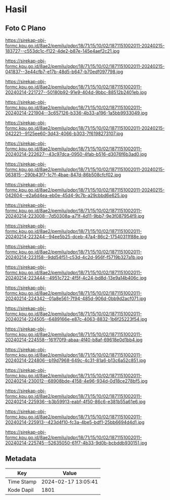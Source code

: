 # Hasil

## Foto C Plano

https://sirekap-obj-formc.kpu.go.id/8ae2/pemilu/pdpr/18/71/15/10/02/1871151002011-20240215-183727--c553dc1c-f122-4de2-b87e-145e4aef2c21.jpg

https://sirekap-obj-formc.kpu.go.id/8ae2/pemilu/pdpr/18/71/15/10/02/1871151002011-20240215-041837--3e44cfb7-e17b-48d5-b647-b70edf097798.jpg

https://sirekap-obj-formc.kpu.go.id/8ae2/pemilu/pdpr/18/71/15/10/02/1871151002011-20240214-221727--50180b92-91e9-404d-9bbc-88512b2401eb.jpg

https://sirekap-obj-formc.kpu.go.id/8ae2/pemilu/pdpr/18/71/15/10/02/1871151002011-20240214-221904--3c657126-b336-4b33-a196-1a5bb9933049.jpg

https://sirekap-obj-formc.kpu.go.id/8ae2/pemilu/pdpr/18/71/15/10/02/1871151002011-20240215-042221--9125ee60-3d43-4066-b303-7f6198273107.jpg

https://sirekap-obj-formc.kpu.go.id/8ae2/pemilu/pdpr/18/71/15/10/02/1871151002011-20240214-222627--43c97dca-0950-4fab-b516-d3076f6b3ad0.jpg

https://sirekap-obj-formc.kpu.go.id/8ae2/pemilu/pdpr/18/71/15/10/02/1871151002011-20240215-063815--290b43f7-1c7f-4bae-847d-86b508cfcf02.jpg

https://sirekap-obj-formc.kpu.go.id/8ae2/pemilu/pdpr/18/71/15/10/02/1871151002011-20240215-042604--e2a6d4ea-eb0e-45d4-9c7b-a29cbbd6e625.jpg

https://sirekap-obj-formc.kpu.go.id/8ae2/pemilu/pdpr/18/71/15/10/02/1871151002011-20240214-223008--7d50308a-a71f-4d11-9bb7-9e3f087954f9.jpg

https://sirekap-obj-formc.kpu.go.id/8ae2/pemilu/pdpr/18/71/15/10/02/1871151002011-20240214-223244--94ee5b25-dceb-47a4-86c2-17540311f88e.jpg

https://sirekap-obj-formc.kpu.go.id/8ae2/pemilu/pdpr/18/71/15/10/02/1871151002011-20240214-223158--9dd54f51-c53d-4c2d-956f-f5719b327a1b.jpg

https://sirekap-obj-formc.kpu.go.id/8ae2/pemilu/pdpr/18/71/15/10/02/1871151002011-20240214-223444--4951c722-4f5f-4c24-bd8d-13e9a14b406c.jpg

https://sirekap-obj-formc.kpu.go.id/8ae2/pemilu/pdpr/18/71/15/10/02/1871151002011-20240214-224342--01a8e561-7f94-485d-906d-0bb9d2acf071.jpg

https://sirekap-obj-formc.kpu.go.id/8ae2/pemilu/pdpr/18/71/15/10/02/1871151002011-20240214-224505--6489166e-e87c-4063-8832-1b6f25223f54.jpg

https://sirekap-obj-formc.kpu.go.id/8ae2/pemilu/pdpr/18/71/15/10/02/1871151002011-20240214-224558--161f70f9-abaa-4f40-b8af-69618e0d1bb4.jpg

https://sirekap-obj-formc.kpu.go.id/8ae2/pemilu/pdpr/18/71/15/10/02/1871151002011-20240214-224806--b19d7968-649c-4c31-81a6-b13c6a52c851.jpg

https://sirekap-obj-formc.kpu.go.id/8ae2/pemilu/pdpr/18/71/15/10/02/1871151002011-20240214-230012--68908bde-4158-4e96-934d-0d18ce278bf5.jpg

https://sirekap-obj-formc.kpu.go.id/8ae2/pemilu/pdpr/18/71/15/10/02/1871151002011-20240214-225936--b3b59913-eabf-4f50-86c6-e381b55a61e6.jpg

https://sirekap-obj-formc.kpu.go.id/8ae2/pemilu/pdpr/18/71/15/10/02/1871151002011-20240214-225913--423d4f10-fc3a-4be5-bdf1-25bb6694d4d1.jpg

https://sirekap-obj-formc.kpu.go.id/8ae2/pemilu/pdpr/18/71/15/10/02/1871151002011-20240214-225745--52635050-61f7-4b33-9d0b-bcbddb930151.jpg


## Metadata

| Key        | Value               |
| ---------- | ------------------- |
| Time Stamp | 2024-02-17 13:05:41 |
| Kode Dapil | 1801                |



